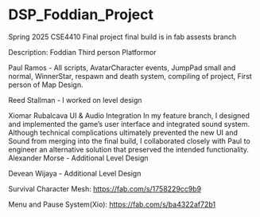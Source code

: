 # DSP_Foddian_Project
Spring 2025 CSE4410 Final project
final build is in fab assests branch


Description: Foddian Third person Platformor

Paul Ramos - All scripts, AvatarCharacter events, JumpPad small and normal, WinnerStar, respawn and death system, compiling of project, First person of Map Design. 

Reed Stallman - I worked on level design

Xiomar Rubalcava
UI & Audio Integration
In my feature branch, I designed and implemented the game’s user interface and integrated sound system. Although technical complications ultimately prevented the new UI and Sound from merging into the final build, I collaborated closely with Paul to engineer an alternative solution that preserved the intended functionality.
Alexander Morse - Additional Level Design

Devean Wijaya - Additional Level Design

Survival Character Mesh:
https://fab.com/s/1758229cc9b9

Menu and Pause System(Xio):
https://fab.com/s/ba4322af72b1
